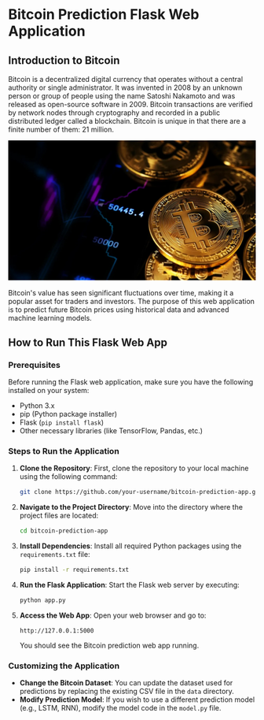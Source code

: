 # Bitcoin Prediction Flask Web Application

## Introduction to Bitcoin
Bitcoin is a decentralized digital currency that operates without a central authority or single administrator. It was invented in 2008 by an unknown person or group of people using the name Satoshi Nakamoto and was released as open-source software in 2009. Bitcoin transactions are verified by network nodes through cryptography and recorded in a public distributed ledger called a blockchain. Bitcoin is unique in that there are a finite number of them: 21 million.

![Bitcoin](https://github.com/Nishant2018/Bit-Coin-Prediction-LSTM/blob/main/static/css/1.jpg)

Bitcoin's value has seen significant fluctuations over time, making it a popular asset for traders and investors. The purpose of this web application is to predict future Bitcoin prices using historical data and advanced machine learning models.

## How to Run This Flask Web App  

### Prerequisites
Before running the Flask web application, make sure you have the following installed on your system:
- Python 3.x
- pip (Python package installer)
- Flask (`pip install flask`)
- Other necessary libraries (like TensorFlow, Pandas, etc.)

### Steps to Run the Application
1. **Clone the Repository**: First, clone the repository to your local machine using the following command:
    ```bash
    git clone https://github.com/your-username/bitcoin-prediction-app.git
    ```
    
2. **Navigate to the Project Directory**: Move into the directory where the project files are located:
    ```bash
    cd bitcoin-prediction-app
    ```

3. **Install Dependencies**: Install all required Python packages using the `requirements.txt` file:
    ```bash
    pip install -r requirements.txt
    ```

4. **Run the Flask Application**: Start the Flask web server by executing:
    ```bash
    python app.py
    ```

5. **Access the Web App**: Open your web browser and go to:
    ```
    http://127.0.0.1:5000
    ```
    You should see the Bitcoin prediction web app running.

### Customizing the Application
- **Change the Bitcoin Dataset**: You can update the dataset used for predictions by replacing the existing CSV file in the `data` directory.
- **Modify Prediction Model**: If you wish to use a different prediction model (e.g., LSTM, RNN), modify the model code in the `model.py` file.

```markdown

